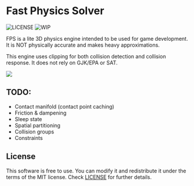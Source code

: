 

# Fast Physics Solver
![LICENSE](https://img.shields.io/badge/LICENSE-MIT-green.svg) ![WIP](https://img.shields.io/badge/WIP-yellow.svg)

FPS is a lite 3D physics engine intended to be used for game development. It is NOT physically accurate and makes heavy approximations.

This engine uses clipping for both collision detection and collision response. It does not rely on GJK/EPA or SAT.

<img src="/screenshots/mBAgMbm.gif?raw=true">

## TODO:
- Contact manifold (contact point caching)
- Friction & dampening
- Sleep state
- Spatial partitioning
- Collision groups
- Constraints

## License
This software is free to use. You can modify it and redistribute it under the terms of the 
MIT license. Check [LICENSE](LICENSE) for further details.
